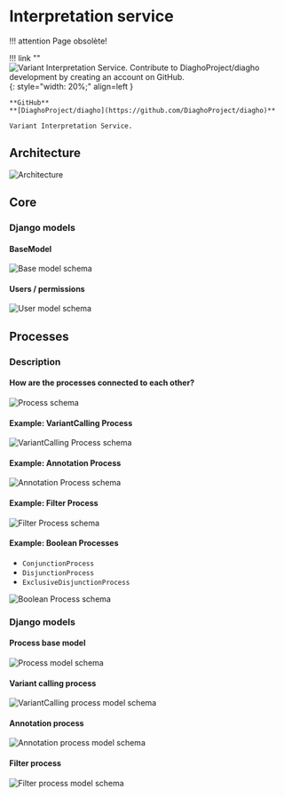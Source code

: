 # Interpretation service

!!! attention
    Page obsolète!

!!! link ""
    ![Variant Interpretation Service. Contribute to DiaghoProject/diagho development by creating an account on GitHub.](https://avatars.githubusercontent.com/u/77725721?s=400&v=4){: style="width: 20%;" align=left }

    **GitHub**  
    **[DiaghoProject/diagho](https://github.com/DiaghoProject/diagho)**

    Variant Interpretation Service.

## Architecture
![Architecture](/architecture/interpretation/images/Diagho_Interpretation.png)

## Core

### Django models

#### BaseModel
![Base model schema](interpretation/images/base_model_schema.svg)

#### Users / permissions
![User model schema](interpretation/images/user_model_schema.svg)

## Processes

### Description

#### How are the processes connected to each other?
![Process schema](interpretation/images/base_process_schema.svg)

#### Example: VariantCalling Process
![VariantCalling Process schema](interpretation/images/variant_calling_process_schema.svg)

#### Example: Annotation Process
![Annotation Process schema](interpretation/images/annotation_process_schema.svg)

#### Example: Filter Process
![Filter Process schema](interpretation/images/filter_process_schema.svg)

#### Example: Boolean Processes
- `ConjunctionProcess`
- `DisjunctionProcess`
- `ExclusiveDisjunctionProcess`

![Boolean Process schema](interpretation/images/boolean_process_schema.svg)


### Django models

#### Process base model
![Process model schema](interpretation/images/process_model_schema.svg)

#### Variant calling process
![VariantCalling process model schema](interpretation/images/variant_calling_process_model_schema.svg)

#### Annotation process
![Annotation process model schema](interpretation/images/annotation_process_model_schema.svg)

#### Filter process
![Filter process model schema](interpretation/images/filter_process_model_schema.svg)
